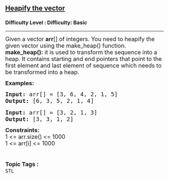 <h2><a href="https://www.geeksforgeeks.org/problems/heapify-the-vector--102013/1?page=1&difficulty=Basic,Easy&sortBy=latest">Heapify the vector</a></h2><h3>Difficulty Level : Difficulty: Basic</h3><hr><div class="problems_problem_content__Xm_eO"><p><span style="font-size: 18px;">Given a vector <strong>arr</strong>[] of integers. You need to heapify the given vector using the make_heap() function.<br><strong>make_heap():</strong> it is used to transform the sequence into a heap. It contains starting and end pointers that point to the first element and last element of sequence which needs to be transformed into a heap.</span></p>
<p><span style="font-size: 18px;"><strong>Examples:</strong></span></p>
<pre><span style="font-size: 18px;"><strong>Input:&nbsp;</strong>arr[] = [3, 6, 4, 2, 1, 5]<br></span><span style="font-size: 18px;"><strong>Output:</strong> [6, 3, 5, 2, 1, 4]</span><br><br><span style="font-size: 18px;"><strong>Input:&nbsp;</strong>arr[] = [3, 2, 1, 3]<br><strong>Output:</strong> [3, 3, 1, 2]</span></pre>
<p><span style="font-size: 18px;"><strong>Constraints:</strong><br>1 &lt;= arr.size()<strong>&nbsp;</strong>&lt;= 1000<br>1 &lt;= arr[i]&nbsp;&lt;= 1000</span></p></div><br><p><span style=font-size:18px><strong>Topic Tags : </strong><br><code>STL</code>&nbsp;